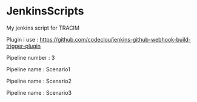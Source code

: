 # JenkinsScripts
My jenkins script for TRACIM

Plugin i use : https://github.com/codeclou/jenkins-github-webhook-build-trigger-plugin


Pipeline number : 3


Pipeline name : Scenario1


Pipeline name : Scenario2


Pipeline name : Scenario3
